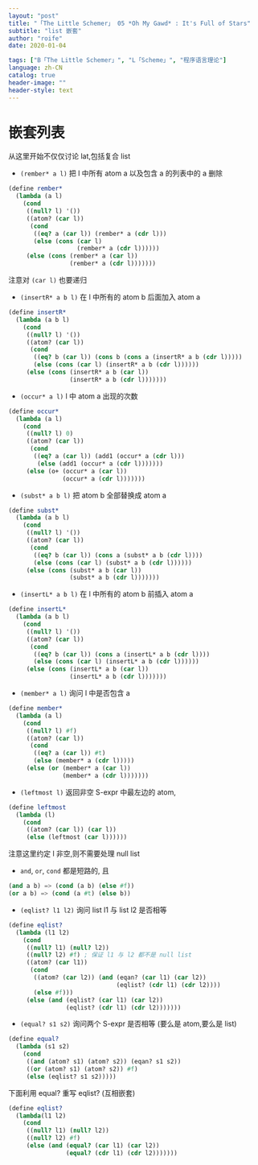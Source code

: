 ```yaml
---
layout: "post"
title: "「The Little Schemer」 05 *Oh My Gawd* : It's Full of Stars"
subtitle: "list 嵌套"
author: "roife"
date: 2020-01-04

tags: ["B「The Little Schemer」", "L「Scheme」", "程序语言理论"]
language: zh-CN
catalog: true
header-image: ""
header-style: text
---
```


# 嵌套列表

从这里开始不仅仅讨论 lat,包括复合 list

- `(rember* a l)` 把 l 中所有 atom a 以及包含 a 的列表中的 a 删除

<!-- end list -->

``` scheme
(define rember*
  (lambda (a l)
    (cond
     ((null? l) '())
     ((atom? (car l))
      (cond
       ((eq? a (car l)) (rember* a (cdr l)))
       (else (cons (car l)
                   (rember* a (cdr l))))))
     (else (cons (rember* a (car l))
                 (rember* a (cdr l)))))))
```

注意对 `(car l)` 也要递归

- `(insertR* a b l)` 在 l 中所有的 atom b 后面加入 atom a

<!-- end list -->

``` scheme
(define insertR*
  (lambda (a b l)
    (cond
     ((null? l) '())
     ((atom? (car l))
      (cond
       ((eq? b (car l)) (cons b (cons a (insertR* a b (cdr l)))))
       (else (cons (car l) (insertR* a b (cdr l))))))
     (else (cons (insertR* a b (car l))
                 (insertR* a b (cdr l)))))))
```

- `(occur* a l)` l 中 atom a 出现的次数

<!-- end list -->

``` scheme
(define occur*
  (lambda (a l)
    (cond
     ((null? l) 0)
     ((atom? (car l))
      (cond
       ((eq? a (car l)) (add1 (occur* a (cdr l)))
        (else (add1 (occur* a (cdr l)))))))
     (else (o+ (occur* a (car l))
               (occur* a (cdr l)))))))
```

- `(subst* a b l)` 把 atom b 全部替换成 atom a

<!-- end list -->

``` scheme
(define subst*
  (lambda (a b l)
    (cond
     ((null? l) '())
     ((atom? (car l))
      (cond
       ((eq? b (car l)) (cons a (subst* a b (cdr l))))
       (else (cons (car l) (subst* a b (cdr l))))))
     (else (cons (subst* a b (car l))
                 (subst* a b (cdr l)))))))
```

- `(insertL* a b l)` 在 l 中所有的 atom b 前插入 atom a

<!-- end list -->

``` scheme
(define insertL*
  (lambda (a b l)
    (cond
     ((null? l) '())
     ((atom? (car l))
      (cond
       ((eq? b (car l)) (cons a (insertL* a b (cdr l))))
       (else (cons (car l) (insertL* a b (cdr l))))))
     (else (cons (insertL* a b (car l))
                 (insertL* a b (cdr l)))))))
```

- `(member* a l)` 询问 l 中是否包含 a

<!-- end list -->

``` scheme
(define member*
  (lambda (a l)
    (cond
     ((null? l) #f)
     ((atom? (car l))
      (cond
       ((eq? a (car l)) #t)
       (else (member* a (cdr l)))))
     (else (or (member* a (car l))
               (member* a (cdr l)))))))
```

- `(leftmost l)` 返回非空 S-expr 中最左边的 atom,

<!-- end list -->

``` scheme
(define leftmost
  (lambda (l)
    (cond
     ((atom? (car l)) (car l))
     (else (leftmost (car l))))))
```

注意这里约定 l 非空,则不需要处理 null list

- `and`, `or`, `cond` 都是短路的, 且

<!-- end list -->

``` scheme
(and a b) => (cond (a b) (else #f))
(or a b) => (cond (a #t) (else b))
```

- `(eqlist? l1 l2)` 询问 list l1 与 list l2 是否相等

<!-- end list -->

``` scheme
(define eqlist?
  (lambda (l1 l2)
    (cond
     ((null? l1) (null? l2))
     ((null? l2) #f) ; 保证 l1 与 l2 都不是 null list
     ((atom? (car l1))
      (cond
       ((atom? (car l2)) (and (eqan? (car l1) (car l2))
                              (eqlist? (cdr l1) (cdr l2))))
       (else #f)))
     (else (and (eqlist? (car l1) (car l2))
                (eqlist? (cdr l1) (cdr l2)))))))
```

- `(equal? s1 s2)` 询问两个 S-expr 是否相等 (要么是 atom,要么是 list)

<!-- end list -->

``` scheme
(define equal?
  (lambda (s1 s2)
    (cond
     ((and (atom? s1) (atom? s2)) (eqan? s1 s2))
     ((or (atom? s1) (atom? s2)) #f)
     (else (eqlist? s1 s2)))))
```

下面利用 equal? 重写 eqlist? (互相嵌套)

``` scheme
(define eqlist?
  (lambda(l1 l2)
    (cond
     ((null? l1) (null? l2))
     ((null? l2) #f)
     (else (and (equal? (car l1) (car l2))
                (equal? (cdr l1) (cdr l2)))))))
```

